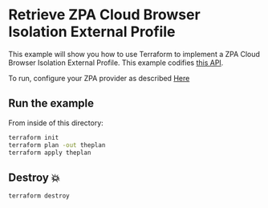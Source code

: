 # Retrieve ZPA Cloud Browser Isolation External Profile

This example will show you how to use Terraform to implement a ZPA Cloud Browser Isolation External Profile.
This example codifies [this API](https://config.private.zscaler.com/swagger-ui.html#/cbi-profile-controller).

To run, configure your ZPA provider as described [Here](https://github.com/zscaler/terraform-provider-zpa/blob/master/docs/index.md)

## Run the example

From inside of this directory:

```bash
terraform init
terraform plan -out theplan
terraform apply theplan
```

## Destroy 💥

```bash
terraform destroy
```

